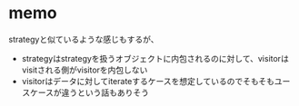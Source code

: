 # memo

strategyと似ているような感じもするが、
- strategyはstrategyを扱うオブジェクトに内包されるのに対して、visitorはvisitされる側がvisitorを内包しない
- visitorはデータに対してiterateするケースを想定しているのでそもそもユースケースが違うという話もありそう
